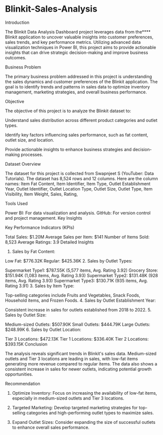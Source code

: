 # Blinkit-Sales-Analysis
Introduction

The Blinkit Data Analysis Dashboard project leverages data from the**** Blinkit application to uncover valuable insights into customer preferences, sales trends, and key performance metrics. Utilizing advanced data visualization techniques in Power BI, this project aims to provide actionable insights that can drive strategic decision-making and improve business outcomes.

Business Problem

The primary business problem addressed in this project is understanding the sales dynamics and customer preferences of the Blinkit application. The goal is to identify trends and patterns in sales data to optimize inventory management, marketing strategies, and overall business performance.

Objective

The objective of this project is to analyze the Blinkit dataset to:

Understand sales distribution across different product categories and outlet types.

Identify key factors influencing sales performance, such as fat content, outlet size, and location.

Provide actionable insights to enhance business strategies and decision-making processes.

Dataset Overview

The dataset for this project is collected from Swapnjeet S (YouTuber: Data Tutorials). The dataset has 8,524 rows and 12 columns. Here are the column names: Item Fat Content, Item Identifier, Item Type, Outlet Establishment Year, Outlet Identifier, Outlet Location Type, Outlet Size, Outlet Type, Item Visibility, Item Weight, Sales, Rating,

Tools Used

Power BI: For data visualization and analysis.
GitHub: For version control and project management.
Key Insights

Key Performance Indicators (KPIs)

Total Sales: $1.20M
Average Sales per Item: $141
Number of Items Sold: 8,523
Average Ratings: 3.9
Detailed Insights

1. Sales by Fat Content:

Low Fat: $776.32K
Regular: $425.36K
2. Sales by Outlet Types:

Supermarket Type1: $787.55K (5,577 items, Avg. Rating 3.92)
Grocery Store: $151.94K (1,083 items, Avg. Rating 3.93)
Supermarket Type2: $131.48K (928 items, Avg. Rating 3.93)
Supermarket Type3: $130.71K (935 items, Avg. Rating 3.91)
3. Sales by Item Type:

Top-selling categories include Fruits and Vegetables, Snack Foods, Household items, and Frozen Foods.
4. Sales by Outlet Establishment Year:

Consistent increase in sales for outlets established from 2018 to 2022.
5. Sales by Outlet Size:

Medium-sized Outlets: $507.90K
Small Outlets: $444.79K
Large Outlets: $248.99K
6. Sales by Outlet Location:

Tier 3 Locations: $472.13K
Tier 1 Locations: $336.40K
Tier 2 Locations: $393.15K
Conclusion

The analysis reveals significant trends in Blinkit's sales data. Medium-sized outlets and Tier 3 locations are leading in sales, with low-fat items generating more revenue compared to regular items. The data also shows a consistent increase in sales for newer outlets, indicating potential growth opportunities.

Recommendation

1. Optimize Inventory: Focus on increasing the availability of low-fat items, especially in medium-sized outlets and Tier 3 locations.

2. Targeted Marketing: Develop targeted marketing strategies for top-selling categories and high-performing outlet types to maximize sales.

3. Expand Outlet Sizes: Consider expanding the size of successful outlets to enhance overall sales performance.
